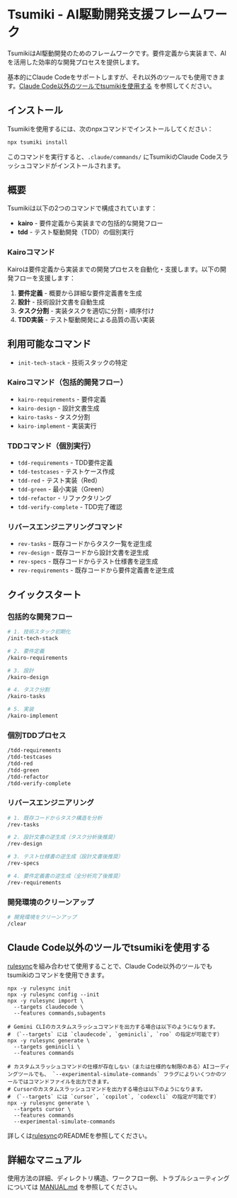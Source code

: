 # Tsumiki - AI駆動開発支援フレームワーク

TsumikiはAI駆動開発のためのフレームワークです。要件定義から実装まで、AIを活用した効率的な開発プロセスを提供します。

基本的にClaude Codeをサポートしますが、それ以外のツールでも使用できます。[Claude Code以外のツールでtsumikiを使用する](#claude-code以外のツールでtsumikiを使用する) を参照してください。

## インストール

Tsumikiを使用するには、次のnpxコマンドでインストールしてください：

```bash
npx tsumiki install
```

このコマンドを実行すると、`.claude/commands/` にTsumikiのClaude Codeスラッシュコマンドがインストールされます。

## 概要

Tsumikiは以下の2つのコマンドで構成されています：

- **kairo** - 要件定義から実装までの包括的な開発フロー
- **tdd** - テスト駆動開発（TDD）の個別実行

### Kairoコマンド

Kairoは要件定義から実装までの開発プロセスを自動化・支援します。以下の開発フローを支援します：

1. **要件定義** - 概要から詳細な要件定義書を生成
2. **設計** - 技術設計文書を自動生成
3. **タスク分割** - 実装タスクを適切に分割・順序付け
4. **TDD実装** - テスト駆動開発による品質の高い実装

## 利用可能なコマンド

- `init-tech-stack` - 技術スタックの特定

### Kairoコマンド（包括的開発フロー）
- `kairo-requirements` - 要件定義
- `kairo-design` - 設計文書生成
- `kairo-tasks` - タスク分割
- `kairo-implement` - 実装実行

### TDDコマンド（個別実行）
- `tdd-requirements` - TDD要件定義
- `tdd-testcases` - テストケース作成
- `tdd-red` - テスト実装（Red）
- `tdd-green` - 最小実装（Green）
- `tdd-refactor` - リファクタリング
- `tdd-verify-complete` - TDD完了確認

### リバースエンジニアリングコマンド
- `rev-tasks` - 既存コードからタスク一覧を逆生成
- `rev-design` - 既存コードから設計文書を逆生成
- `rev-specs` - 既存コードからテスト仕様書を逆生成
- `rev-requirements` - 既存コードから要件定義書を逆生成

## クイックスタート

### 包括的な開発フロー

```bash
# 1. 技術スタック初期化
/init-tech-stack

# 2. 要件定義
/kairo-requirements

# 3. 設計
/kairo-design

# 4. タスク分割
/kairo-tasks

# 5. 実装
/kairo-implement
```

### 個別TDDプロセス

```bash
/tdd-requirements
/tdd-testcases
/tdd-red
/tdd-green
/tdd-refactor
/tdd-verify-complete
```

### リバースエンジニアリング

```bash
# 1. 既存コードからタスク構造を分析
/rev-tasks

# 2. 設計文書の逆生成（タスク分析後推奨）
/rev-design

# 3. テスト仕様書の逆生成（設計文書後推奨）
/rev-specs

# 4. 要件定義書の逆生成（全分析完了後推奨）
/rev-requirements
```

### 開発環境のクリーンアップ

```bash
# 開発環境をクリーンアップ
/clear
```

## Claude Code以外のツールでtsumikiを使用する

[rulesync](https://github.com/dyoshikawa/rulesync)を組み合わせて使用することで、Claude Code以外のツールでもtsumikiのコマンドを使用できます。

```
npx -y rulesync init
npx -y rulesync config --init
npx -y rulesync import \
  --targets claudecode \
  --features commands,subagents

# Gemini CLIのカスタムスラッシュコマンドを出力する場合は以下のようになります。
# （`--targets` には `claudecode`, `geminicli`, `roo` の指定が可能です）
npx -y rulesync generate \
  --targets geminicli \
  --features commands

# カスタムスラッシュコマンドの仕様が存在しない（または仕様的な制限のある）AIコーディングツールでも、 `--experimental-simulate-commands` フラグによりいくつかのツールではコマンドファイルを出力できます。
# Cursorのカスタムスラッシュコマンドを出力する場合は以下のようになります。
# （`--targets` には `cursor`, `copilot`, `codexcli` の指定が可能です）
npx -y rulesync generate \
  --targets cursor \
  --features commands
  --experimental-simulate-commands
```

詳しくは[rulesync](https://github.com/dyoshikawa/rulesync)のREADMEを参照してください。

## 詳細なマニュアル

使用方法の詳細、ディレクトリ構造、ワークフロー例、トラブルシューティングについては [MANUAL.md](./MANUAL.md) を参照してください。
